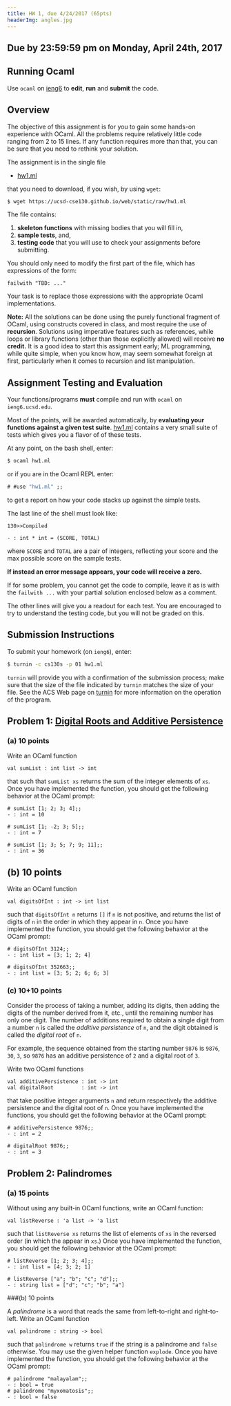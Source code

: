 ```yaml
---
title: HW 1, due 4/24/2017 (65pts)
headerImg: angles.jpg
---
```



## Due by 23:59:59 pm on Monday, April 24th, 2017

## Running Ocaml

Use `ocaml` on [ieng6](lectures/info_ocaml.html) to **edit**, **run** and **submit** the code.

## Overview

The objective of this assignment is for you to gain some
hands-on experience with OCaml. All the problems require
relatively little code ranging from 2 to 15 lines.
If any function requires more than that, you can be
sure that you need to rethink your solution.

The assignment is in the single file

- [hw1.ml](/static/raw/hw1.ml)

that you need to download, if you wish, by using `wget`:

```bash
$ wget https://ucsd-cse130.github.io/web/static/raw/hw1.ml
```

The file contains:

1. **skeleton functions** with missing bodies that you will fill in,
2. **sample tests**, and,
3. **testing code** that you will use to check your assignments before submitting.

You should only need to modify the first part of the file, which
has expressions of the form:

~~~~~{.ocaml}
failwith "TBD: ..."
~~~~~

Your task is to replace those expressions with the appropriate Ocaml
implementations.

**Note:** All the solutions can be done using the purely
functional fragment of OCaml, using constructs covered
in class, and most require the use of **recursion**.
Solutions using imperative features such as references,
while loops or library functions (other than those
explicitly allowed) will receive **no credit.**
It is a good idea to start this assignment early; ML
programming, while quite simple, when you know how,
may seem somewhat foreign at first, particularly
when it comes to recursion and list manipulation.

## Assignment Testing and Evaluation

Your functions/programs **must** compile and run with `ocaml` on `ieng6.ucsd.edu`.

Most of the points, will be awarded automatically, by
**evaluating your functions against a given test suite**.
[hw1.ml](/static/raw/hw1.ml) contains a very small suite
of tests which gives you a flavor of of these tests.

At any point, on the bash shell, enter:

```ocaml
$ ocaml hw1.ml
```

or if you are in the Ocaml REPL enter:

```ocaml
# #use "hw1.ml" ;;
```

to get a report on how your code stacks
up against the simple tests.

The last line of the shell must look like:

~~~~~
130>>Compiled

- : int * int = (SCORE, TOTAL)
~~~~~

where `SCORE` and `TOTAL` are a pair of integers,
reflecting your score and the max possible score
on the sample tests.

**If instead an error message appears, your code will receive a zero.**

If for some problem, you cannot get the code to compile, leave it as is with
the `failwith ...` with your partial solution enclosed below as a comment.

The other lines will give you a readout for each test. You are encouraged to
try to understand the testing code, but you will not be graded on this.

## Submission Instructions

To submit your homework (on `ieng6`), enter:

```bash
$ turnin -c cs130s -p 01 hw1.ml
```

`turnin` will provide you with a confirmation of the
submission process; make sure that the size of the file
indicated by `turnin` matches the size of your file.
See the ACS Web page on [turnin](http://acs.ucsd.edu/info/turnin.php)
for more information on the operation of the program.


## Problem 1: [Digital Roots and Additive Persistence](http://mathworld.wolfram.com/AdditivePersistence.html)


### (a) 10 points

Write an OCaml function

~~~~~{.ocaml}
val sumList : int list -> int
~~~~~

that such that `sumList xs` returns the sum of the integer elements of
`xs`. Once you have implemented the function, you should get the following
behavior at the OCaml prompt:

~~~~~{.ocaml}
# sumList [1; 2; 3; 4];;
- : int = 10

# sumList [1; -2; 3; 5];;
- : int = 7

# sumList [1; 3; 5; 7; 9; 11];;
- : int = 36
~~~~~

## (b) 10 points

Write an OCaml function

~~~~~{.ocaml}
val digitsOfInt : int -> int list
~~~~~

such that `digitsOfInt n` returns `[]` if `n` is not positive,
and returns the list of digits of `n` in the order in which
they appear in `n`. Once you have implemented the function,
you should get the following behavior at the OCaml prompt:

~~~~~{.ocaml}
# digitsOfInt 3124;;
- : int list = [3; 1; 2; 4]

# digitsOfInt 352663;;
- : int list = [3; 5; 2; 6; 6; 3]
~~~~~

### (c) 10+10 points

Consider the process of taking a number, adding its digits,
then adding the digits of the number derived from it, etc.,
until the remaining number has only one digit.
The number of additions required to obtain a single digit
from a number `n` is called the *additive persistence* of `n`,
and the digit obtained is called the <i>digital root</i> of `n`.

For example, the sequence obtained from the starting number
`9876` is `9876`, `30`, `3`, so `9876` has an additive
persistence of `2` and a digital root of `3`.

Write two OCaml functions

~~~~~{.ocaml}
val additivePersistence : int -> int
val digitalRoot         : int -> int
~~~~~

that take positive integer arguments `n` and return respectively
the additive persistence and the digital root of `n`. Once you
have implemented the functions, you should get the following
behavior at the OCaml prompt:

~~~~~{.ocaml}
# additivePersistence 9876;;
- : int = 2

# digitalRoot 9876;;
- : int = 3
~~~~~

## Problem 2: Palindromes

### (a) 15 points

Without using any built-in OCaml functions, write an OCaml
function:

~~~~~{.ocaml}
val listReverse : 'a list -> 'a list
~~~~~

such that `listReverse xs` returns the list of elements of `xs` in the
reversed order (in which the appear in `xs`.) Once you have implemented
the function, you should get the following behavior at the OCaml prompt:

~~~~~{.ocaml}
# listReverse [1; 2; 3; 4];;
- : int list = [4; 3; 2; 1]

# listReverse ["a"; "b"; "c"; "d"];;
- : string list = ["d"; "c"; "b"; "a"]
~~~~~



###(b) 10 points

A *palindrome* is a word that reads the same from left-to-right and
right-to-left. Write an OCaml function

~~~~~{.ocaml}
val palindrome : string -> bool
~~~~~

such that `palindrome w` returns `true` if the string is a palindrome and
`false` otherwise. You may use the given helper function `explode`.
Once you have implemented the function, you should get the following
behavior at the OCaml prompt:

~~~~~{.ocaml}
# palindrome "malayalam";;
- : bool = true
# palindrome "myxomatosis";;
- : bool = false
~~~~~
